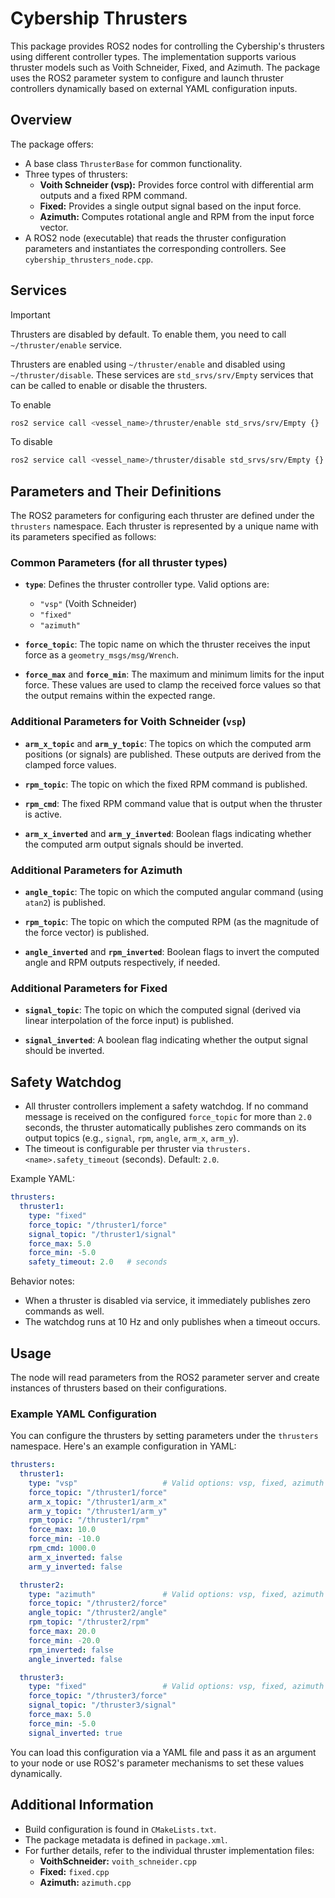 # Cybership Thrusters

This package provides ROS2 nodes for controlling the Cybership's thrusters using different controller types. The implementation supports various thruster models such as Voith Schneider, Fixed, and Azimuth. The package uses the ROS2 parameter system to configure and launch thruster controllers dynamically based on external YAML configuration inputs.

## Overview

The package offers:
- A base class `ThrusterBase` for common functionality.
- Three types of thrusters:
  - **Voith Schneider (vsp):** Provides force control with differential arm outputs and a fixed RPM command.
  - **Fixed:** Provides a single output signal based on the input force.
  - **Azimuth:** Computes rotational angle and RPM from the input force vector.
- A ROS2 node (executable) that reads the thruster configuration parameters and instantiates the corresponding controllers. See `cybership_thrusters_node.cpp`.

## Services

> [!IMPORTANT]
> Thrusters are disabled by default. To enable them, you need to call `~/thruster/enable` service.

Thrusters are enabled using `~/thruster/enable` and disabled using `~/thruster/disable`.
These services are `std_srvs/srv/Empty` services that can be called to enable or disable the thrusters.

To enable
```bash
ros2 service call <vessel_name>/thruster/enable std_srvs/srv/Empty {}
```

To disable
```bash
ros2 service call <vessel_name>/thruster/disable std_srvs/srv/Empty {}
```


## Parameters and Their Definitions

The ROS2 parameters for configuring each thruster are defined under the `thrusters` namespace. Each thruster is represented by a unique name with its parameters specified as follows:

### Common Parameters (for all thruster types)
- **`type`**:
  Defines the thruster controller type. Valid options are:
  - `"vsp"` (Voith Schneider)
  - `"fixed"`
  - `"azimuth"`

- **`force_topic`**:
  The topic name on which the thruster receives the input force as a `geometry_msgs/msg/Wrench`.

- **`force_max`** and **`force_min`**:
  The maximum and minimum limits for the input force. These values are used to clamp the received force values so that the output remains within the expected range.

### Additional Parameters for Voith Schneider (`vsp`)
- **`arm_x_topic`** and **`arm_y_topic`**:
  The topics on which the computed arm positions (or signals) are published. These outputs are derived from the clamped force values.

- **`rpm_topic`**:
  The topic on which the fixed RPM command is published.

- **`rpm_cmd`**:
  The fixed RPM command value that is output when the thruster is active.

- **`arm_x_inverted`** and **`arm_y_inverted`**:
  Boolean flags indicating whether the computed arm output signals should be inverted.

### Additional Parameters for Azimuth
- **`angle_topic`**:
  The topic on which the computed angular command (using `atan2`) is published.

- **`rpm_topic`**:
  The topic on which the computed RPM (as the magnitude of the force vector) is published.

- **`angle_inverted`** and **`rpm_inverted`**:
  Boolean flags to invert the computed angle and RPM outputs respectively, if needed.

### Additional Parameters for Fixed
- **`signal_topic`**:
  The topic on which the computed signal (derived via linear interpolation of the force input) is published.

- **`signal_inverted`**:
  A boolean flag indicating whether the output signal should be inverted.

## Safety Watchdog

- All thruster controllers implement a safety watchdog. If no command message is received on the configured `force_topic` for more than `2.0` seconds, the thruster automatically publishes zero commands on its output topics (e.g., `signal`, `rpm`, `angle`, `arm_x`, `arm_y`).
- The timeout is configurable per thruster via `thrusters.<name>.safety_timeout` (seconds). Default: `2.0`.

Example YAML:

```yaml
thrusters:
  thruster1:
    type: "fixed"
    force_topic: "/thruster1/force"
    signal_topic: "/thruster1/signal"
    force_max: 5.0
    force_min: -5.0
    safety_timeout: 2.0   # seconds
```

Behavior notes:
- When a thruster is disabled via service, it immediately publishes zero commands as well.
- The watchdog runs at 10 Hz and only publishes when a timeout occurs.

## Usage

The node will read parameters from the ROS2 parameter server and create instances of thrusters based on their configurations.

### Example YAML Configuration

You can configure the thrusters by setting parameters under the `thrusters` namespace. Here's an example configuration in YAML:

```yaml
thrusters:
  thruster1:
    type: "vsp"                   # Valid options: vsp, fixed, azimuth
    force_topic: "/thruster1/force"
    arm_x_topic: "/thruster1/arm_x"
    arm_y_topic: "/thruster1/arm_y"
    rpm_topic: "/thruster1/rpm"
    force_max: 10.0
    force_min: -10.0
    rpm_cmd: 1000.0
    arm_x_inverted: false
    arm_y_inverted: false

  thruster2:
    type: "azimuth"               # Valid options: vsp, fixed, azimuth
    force_topic: "/thruster2/force"
    angle_topic: "/thruster2/angle"
    rpm_topic: "/thruster2/rpm"
    force_max: 20.0
    force_min: -20.0
    rpm_inverted: false
    angle_inverted: false

  thruster3:
    type: "fixed"                 # Valid options: vsp, fixed, azimuth
    force_topic: "/thruster3/force"
    signal_topic: "/thruster3/signal"
    force_max: 5.0
    force_min: -5.0
    signal_inverted: true
```

You can load this configuration via a YAML file and pass it as an argument to your node or use ROS2's parameter mechanisms to set these values dynamically.

## Additional Information

- Build configuration is found in `CMakeLists.txt`.
- The package metadata is defined in `package.xml`.
- For further details, refer to the individual thruster implementation files:
  - **VoithSchneider:** `voith_schneider.cpp`
  - **Fixed:** `fixed.cpp`
  - **Azimuth:** `azimuth.cpp`
